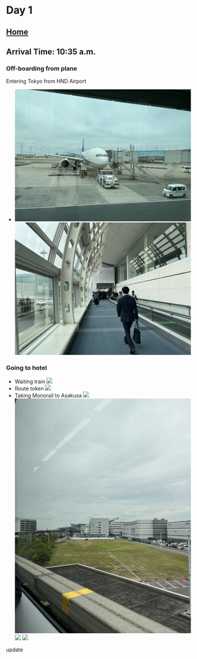 # Day 1
## [Home](README.md)
## Arrival Time: 10:35 a.m.
### Off-boarding from plane
Entering Tokyo from HND Airport
- ![](photo_archieve/IMG_4352[1].JPG)
![](photo_archieve/IMG_4356.JPG)<br>
### Going to hotel
- Waiting train
![](photo_archieve/IMG_4357.JPG)
- Route token
![](photo_archieve/IMG_4361.JPG)
- Taking Monorail to Asakusa
![](photo_archieve/IMG_4360.JPG)
![](photo_archieve/IMG_4372.JPG)
![](photo_archieve/IMG_4374.JPG)
![](photo_archieve/IMG_4376.JPG)

update